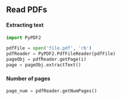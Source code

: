 ## Read PDFs
#### Extracting text
```python
import PyPDF2

pdfFile = open('file.pdf', 'rb')
pdfReader = PyPDF2.PdfFileReader(pdfFile)
pageObj = pdfReader.getPage(i)
page = pageObj.extractText()
```
#### Number of pages
```python
page_num = pdfReader.getNumPages()
```